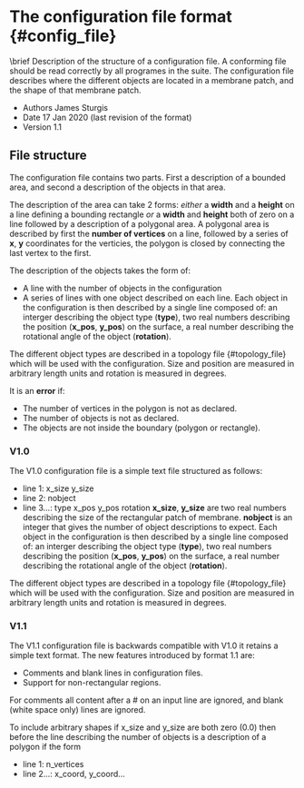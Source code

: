 # The configuration file format {#config_file}
\brief   Description of the structure of a configuration file. 
A conforming file should be read correctly by all programes in the suite.
The configuration file describes where the different objects are located in a membrane patch, and the
shape of that membrane patch.

 * Authors James Sturgis
 * Date    17 Jan 2020 (last revision of the format)
 * Version 1.1

## File structure
The configuration file contains two parts. 
First a description of a bounded area, and second a description of the objects in that area.

The description of the area can take 2 forms: 
*either* a **width** and a **height** on a line defining a bounding rectangle 
*or* a **width** and **height** both of zero on a line followed by a description of a polygonal area.
A polygonal area is described by first the **number of vertices** on a line, 
followed by a series of **x**, **y** coordinates for the verticies, 
the polygon is closed by connecting the last vertex to the first.

The description of the objects takes the form of:
 * A line with the number of objects in the configuration
 * A series of lines with one object described on each line.
Each object in the configuration is then described by a single line composed of:
an interger describing the object type (**type**), 
two real numbers describing the position (**x_pos**, **y_pos**) on the surface,
a real number describing the rotational angle of the object (**rotation**).

The different object types are described in a topology file {#topology_file} which will be used with the configuration.
Size and position are measured in arbitrary length units and rotation is measured in degrees.

It is an **error** if:
 * The number of vertices in the polygon is not as declared.
 * The number of objects is not as declared.
 * The objects are not inside the boundary (polygon or rectangle).

### V1.0
The V1.0 configuration file is a simple text file structured as follows:
 * line 1: x_size y_size
 * line 2: nobject
 * line 3...: type x_pos y_pos rotation
**x_size**, **y_size** are two real numbers describing the size of the rectangular patch of membrane.
**nobject** is an integer that gives the number of object descriptions to expect.
Each object in the configuration is then described by a single line composed of:
an interger describing the object type (**type**), 
two real numbers describing the position (**x_pos**, **y_pos**) on the surface,
a real number describing the rotational angle of the object (**rotation**).

The different object types are described in a topology file {#topology_file} which will be used with the configuration.
Size and position are measured in arbitrary length units and rotation is measured in degrees.

### V1.1
The V1.1 configuration file is backwards compatible with V1.0 it retains a simple text format.
The new features introduced by format 1.1 are:
 * Comments and blank lines in configuration files.
 * Support for non-rectangular regions.

For comments all content after a # on an input line are ignored, and blank (white space only) lines are ignored.

To include arbitrary shapes if x_size and y_size are both zero (0.0) then before the line describing the number of objects
is a description of a polygon if the form
 * line 1: n_vertices
 * line 2...: x_coord, y_coord...

